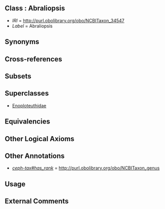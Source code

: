 
## Class : Abraliopsis

 * *IRI* = http://purl.obolibrary.org/obo/NCBITaxon_34547
 * *Label* = Abraliopsis

## Synonyms


## Cross-references


## Subsets


## Superclasses

 * [Enoploteuthidae](../../NCBITaxon/23/NCBITaxon_6623.md)

## Equivalencies


## Other Logical Axioms


## Other Annotations

 * *[ceph-tax#has_rank](../../ceph-tax#has/nk/ceph-tax#has_rank.md)* = http://purl.obolibrary.org/obo/NCBITaxon_genus

## Usage


## External Comments

